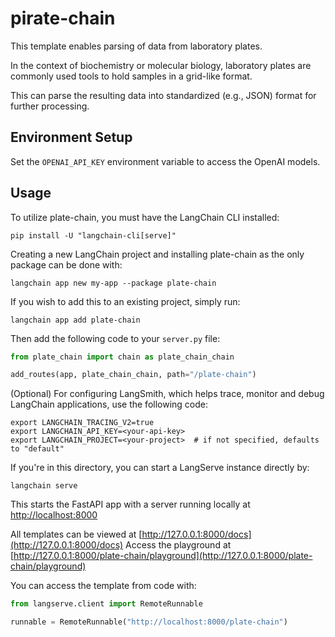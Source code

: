 
# pirate-chain

This template enables parsing of data from laboratory plates. 

In the context of biochemistry or molecular biology, laboratory plates are commonly used tools to hold samples in a grid-like format. 

This can parse the resulting data into standardized (e.g., JSON) format for further processing.

## Environment Setup

Set the `OPENAI_API_KEY` environment variable to access the OpenAI models.

## Usage

To utilize plate-chain, you must have the LangChain CLI installed:

```shell
pip install -U "langchain-cli[serve]"
```

Creating a new LangChain project and installing plate-chain as the only package can be done with:

```shell
langchain app new my-app --package plate-chain
```

If you wish to add this to an existing project, simply run:

```shell
langchain app add plate-chain
```

Then add the following code to your `server.py` file:

```python
from plate_chain import chain as plate_chain_chain

add_routes(app, plate_chain_chain, path="/plate-chain")
```

(Optional) For configuring LangSmith, which helps trace, monitor and debug LangChain applications, use the following code:

```shell
export LANGCHAIN_TRACING_V2=true
export LANGCHAIN_API_KEY=<your-api-key>
export LANGCHAIN_PROJECT=<your-project>  # if not specified, defaults to "default"
```

If you're in this directory, you can start a LangServe instance directly by:

```shell
langchain serve
```

This starts the FastAPI app with a server running locally at 
[http://localhost:8000](http://localhost:8000)

All templates can be viewed at [http://127.0.0.1:8000/docs](http://127.0.0.1:8000/docs)
Access the playground at [http://127.0.0.1:8000/plate-chain/playground](http://127.0.0.1:8000/plate-chain/playground)  

You can access the template from code with:

```python
from langserve.client import RemoteRunnable

runnable = RemoteRunnable("http://localhost:8000/plate-chain")
```